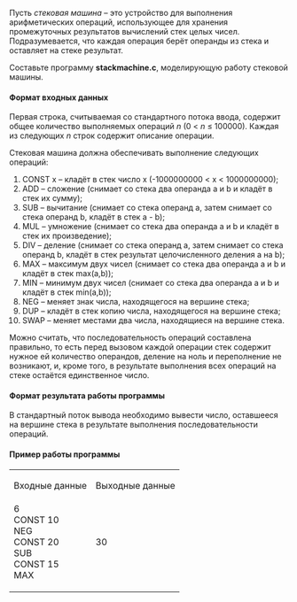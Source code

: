 
  <div class="stackedit__html"><p>Пусть  <em>стековая машина</em> – это устройство для выполнения арифметических операций, использующее для хранения промежуточных результатов вычислений стек целых чисел. Подразумевается, что каждая операция берёт операнды из стека и оставляет на стеке результат.</p>
<p>Составьте программу <strong>stackmachine.c</strong>, моделирующую работу стековой машины.</p>
<h4 id="формат-входных-данных">Формат входных данных</h4>
<p>Первая строка, считываемая со стандартного потока ввода, содержит общее количество выполняемых операций  <em>n</em> (0 &lt; <em>n</em> ≤ 100000). Каждая из следующих  <em>n</em> строк содержит описание операции.</p>
<p>Стековая машина должна обеспечивать выполнение следующих операций:</p>
<ol>
<li>CONST  x – кладёт в стек число  x (-1000000000 &lt; x &lt; 1000000000);</li>
<li>ADD – сложение (снимает со стека два операнда  a и  b и кладёт в стек их сумму);</li>
<li>SUB – вычитание (снимает со стека операнд  a, затем снимает со стека операнд  b, кладёт в стек  a - b);</li>
<li>MUL – умножение (снимает со стека два операнда  a и  b и кладёт в стек их произведение);</li>
<li>DIV – деление (снимает со стека операнд  a, затем снимает со стека операнд  b, кладёт в стек результат целочисленного деления  a на  b);</li>
<li>MAX – максимум двух чисел (снимает со стека два операнда  a и  b и кладёт в стек max(a,b));</li>
<li>MIN – минимум двух чисел (снимает со стека два операнда  a и  b и кладёт в стек min(a,b));</li>
<li>NEG – меняет знак числа, находящегося на вершине стека;</li>
<li>DUP – кладёт в стек копию числа, находящегося на вершине стека;</li>
<li>SWAP – меняет местами два числа, находящиеся на вершине стека.</li>
</ol>
<p>Можно считать, что последовательность операций составлена правильно, то есть перед вызовом каждой операции стек содержит нужное ей количество операндов, деление на ноль и переполнение не возникают, и, кроме того, в результате выполнения всех операций на стеке остаётся единственное число.</p>
<h4 id="формат-результата-работы-программы">Формат результата работы программы</h4>
<p>В стандартный поток вывода необходимо вывести число, оставшееся на вершине стека в результате выполнения последовательности операций.</p>
<h4 id="пример-работы-программы">Пример работы программы</h4>
<table id="TBL-1" class="tabular" cellspacing="0" cellpadding="0" rules="groups"><tbody><tr id="TBL-1-1-"><td id="TBL-1-1-1" class="td11"> <!--l. 85--><p class="noindent">Входные
  данные                                   </p></td><td id="TBL-1-1-2" class="td11"> <!--l. 86--><p class="noindent">Выходные
  данные                                   </p></td>
</tr><tr id="TBL-1-2-"><td id="TBL-1-2-1" class="td11"> <!--l. 89-->
    <div class="lstlisting" id="listing-1"><span class="label"><a id="x1-3001r1"></a></span>6&nbsp;<br><span class="label"><a id="x1-3002r2"></a></span>CONST&nbsp;10&nbsp;<br><span class="label"><a id="x1-3003r3"></a></span>NEG&nbsp;<br><span class="label"><a id="x1-3004r4"></a></span>CONST&nbsp;20&nbsp;<br><span class="label"><a id="x1-3005r5"></a></span>SUB&nbsp;<br><span class="label"><a id="x1-3006r6"></a></span>CONST&nbsp;15&nbsp;<br><span class="label"><a id="x1-3007r7"></a></span>MAX
  </div>
  <!--l. 98--><p class="noindent">                                              </p></td><td id="TBL-1-2-2" class="td11"> <!--l. 99-->
    <div class="lstlisting" id="listing-2"><span class="label"><a id="x1-3008r1"></a></span>30
  </div>
  <!--l. 103--><p class="noindent">                                             </p></td>
</tr></tbody></table>
</div>

